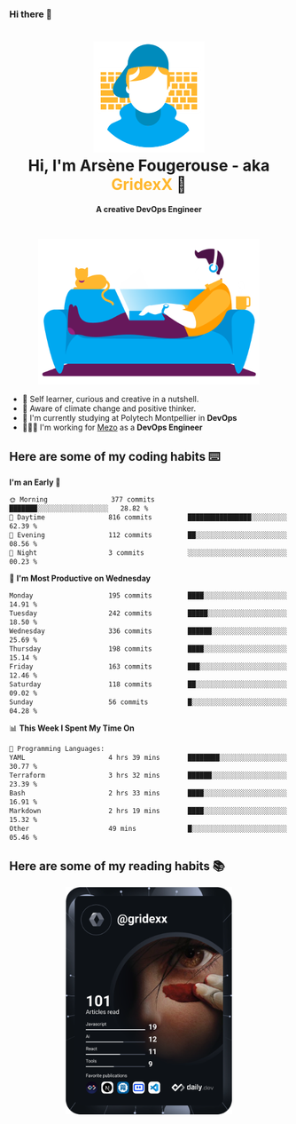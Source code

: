 ### Hi there 👋

<!--
**GridexX/gridexx** is a ✨ _special_ ✨ repository because its `README.md` (this file) appears on your GitHub profile.

Here are some ideas to get you started:

- 🔭 I’m currently working on ...
- 🌱 I’m currently learning ...
- 👯 I’m looking to collaborate on ...
- 🤔 I’m looking for help with ...
- 💬 Ask me about ...
- 📫 How to reach me: ...
- 😄 Pronouns: ...
- ⚡ Fun fact: ...
-->


<!-- Header -->
<h1 align="center">
  <img src="./images/user_profile.png" width="200">
  <br>
  Hi, I'm Arsène Fougerouse - aka <span style="color:#ffb72e">GridexX</span> 👋
</h1>


<p align="center">
  <b>A creative DevOps Engineer </b>
</p>
<br/>
<p align="center">
  <img src="./images/man_couch.png" width="400">
</p>

- 🎨 Self learner, curious and creative in a nutshell. 
- 🌱 Aware of climate change and positive thinker.
- 📕 I'm currently studying at Polytech Montpellier in **DevOps**
- 👨🏻‍💻 I'm working for [Mezo](https://meso-lr.umontpellier.fr/) as a **DevOps Engineer**


## Here are some of my coding habits ⌨️

<!-- Add a section about tech and Ops stack
  Like this one : https://github.com/Xanthus58#-tech-stack
-->
<!--START_SECTION:waka-->
**I'm an Early 🐤** 

```text
🌞 Morning                377 commits         ███████░░░░░░░░░░░░░░░░░░   28.82 % 
🌆 Daytime                816 commits         ████████████████░░░░░░░░░   62.39 % 
🌃 Evening                112 commits         ██░░░░░░░░░░░░░░░░░░░░░░░   08.56 % 
🌙 Night                  3 commits           ░░░░░░░░░░░░░░░░░░░░░░░░░   00.23 % 
```
📅 **I'm Most Productive on Wednesday** 

```text
Monday                   195 commits         ████░░░░░░░░░░░░░░░░░░░░░   14.91 % 
Tuesday                  242 commits         █████░░░░░░░░░░░░░░░░░░░░   18.50 % 
Wednesday                336 commits         ██████░░░░░░░░░░░░░░░░░░░   25.69 % 
Thursday                 198 commits         ████░░░░░░░░░░░░░░░░░░░░░   15.14 % 
Friday                   163 commits         ███░░░░░░░░░░░░░░░░░░░░░░   12.46 % 
Saturday                 118 commits         ██░░░░░░░░░░░░░░░░░░░░░░░   09.02 % 
Sunday                   56 commits          █░░░░░░░░░░░░░░░░░░░░░░░░   04.28 % 
```


📊 **This Week I Spent My Time On** 

```text
💬 Programming Languages: 
YAML                     4 hrs 39 mins       ████████░░░░░░░░░░░░░░░░░   30.77 % 
Terraform                3 hrs 32 mins       ██████░░░░░░░░░░░░░░░░░░░   23.39 % 
Bash                     2 hrs 33 mins       ████░░░░░░░░░░░░░░░░░░░░░   16.91 % 
Markdown                 2 hrs 19 mins       ████░░░░░░░░░░░░░░░░░░░░░   15.32 % 
Other                    49 mins             █░░░░░░░░░░░░░░░░░░░░░░░░   05.46 % 
```


<!--END_SECTION:waka-->

## Here are some of my reading habits 📚
<div  align="center">
  <img src="./images/devcard.svg" width="300">
</div>
